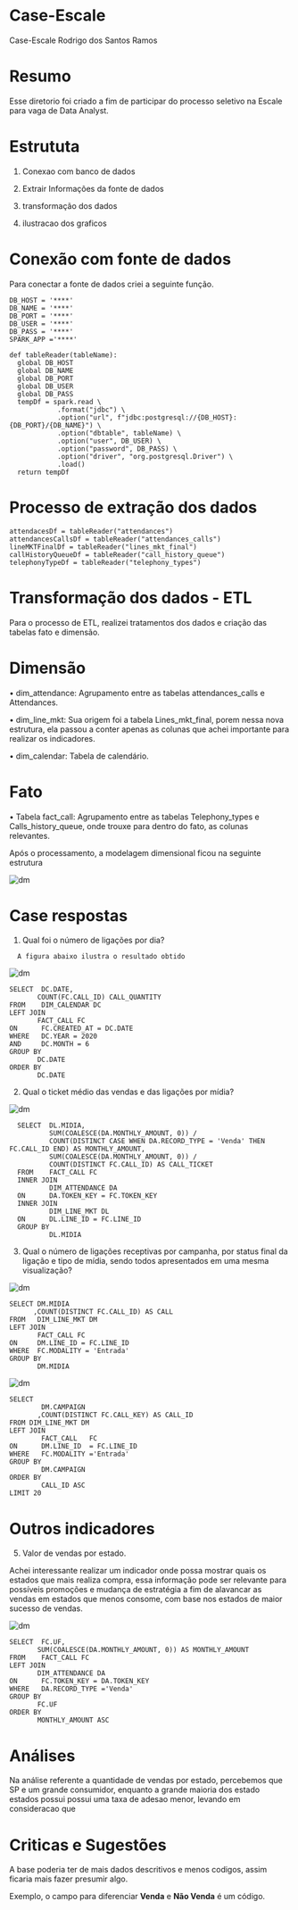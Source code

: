 # Case-Escale

Case-Escale Rodrigo dos Santos Ramos
# Resumo

Esse diretorio foi criado a fim de participar do processo seletivo na Escale para vaga de Data Analyst. 
# Estrututa

1. Conexao com banco de dados 

2. Extrair Informações da fonte de dados

3. transformação dos dados 

4. ilustracao dos graficos

# Conexão com fonte de dados 

Para conectar a fonte de dados criei a seguinte função.
```
DB_HOST = '****'
DB_NAME = '****'
DB_PORT = '****'
DB_USER = '****'
DB_PASS = '****'
SPARK_APP ='****'

def tableReader(tableName):
  global DB_HOST
  global DB_NAME
  global DB_PORT
  global DB_USER
  global DB_PASS
  tempDf = spark.read \
            .format("jdbc") \
            .option("url", f"jdbc:postgresql://{DB_HOST}:{DB_PORT}/{DB_NAME}") \
            .option("dbtable", tableName) \
            .option("user", DB_USER) \
            .option("password", DB_PASS) \
            .option("driver", "org.postgresql.Driver") \
            .load()
  return tempDf
  ```
 # Processo de extração dos dados  
 ```
attendacesDf = tableReader("attendances")
attendancesCallsDf = tableReader("attendances_calls")
lineMKTFinalDf = tableReader("lines_mkt_final")
callHistoryQueueDf = tableReader("call_history_queue")
telephonyTypeDf = tableReader("telephony_types")
 ```
 # Transformação dos dados - ETL
 
 Para o processo de ETL, realizei tratamentos dos dados e criação das tabelas fato e dimensão.
 
# Dimensão

•	dim_attendance:  Agrupamento entre as tabelas attendances_calls e Attendances.

•	dim_line_mkt: Sua origem foi a tabela Lines_mkt_final, porem nessa nova estrutura, ela passou a conter apenas as colunas que achei importante para realizar os indicadores.

•	dim_calendar: Tabela de calendário.

# Fato

•	Tabela fact_call:  Agrupamento entre as tabelas Telephony_types e Calls_history_queue, onde trouxe para dentro do fato, as colunas relevantes. 

Após o processamento, a modelagem dimensional ficou na seguinte estrutura

![dm](https://github.com/RodrigoSantos202/Case-Escale/blob/98ee1a36e61d98a0de0e695354ae4a890b03762f/dm.PNG)

# Case respostas
 
  1.	Qual foi o número de ligações por dia?
  	
      A figura abaixo ilustra o resultado obtido
      
 ![dm](https://github.com/RodrigoSantos202/Case-Escale/blob/3e6bfcb6e372bc4590ac436b8047cb7b75f262f1/q1.PNG)
 
 ```
 SELECT  DC.DATE,
        COUNT(FC.CALL_ID) CALL_QUANTITY
FROM    DIM_CALENDAR DC
LEFT JOIN
        FACT_CALL FC
ON      FC.CREATED_AT = DC.DATE
WHERE   DC.YEAR = 2020
AND     DC.MONTH = 6
GROUP BY 
        DC.DATE
ORDER BY 
        DC.DATE
 ```
 
 2. Qual o ticket médio das vendas e das ligações por mídia?
 
 
![dm](https://github.com/RodrigoSantos202/Case-Escale/blob/d0a058ebeddd5a58e5c7a1f4835c02b2d98a1580/q2.PNG)


```
  SELECT  DL.MIDIA,
          SUM(COALESCE(DA.MONTHLY_AMOUNT, 0)) /
          COUNT(DISTINCT CASE WHEN DA.RECORD_TYPE = 'Venda' THEN FC.CALL_ID END) AS MONTHLY_AMOUNT,
          SUM(COALESCE(DA.MONTHLY_AMOUNT, 0)) / 
          COUNT(DISTINCT FC.CALL_ID) AS CALL_TICKET
  FROM    FACT_CALL FC
  INNER JOIN
          DIM_ATTENDANCE DA
  ON      DA.TOKEN_KEY = FC.TOKEN_KEY
  INNER JOIN
          DIM_LINE_MKT DL
  ON      DL.LINE_ID = FC.LINE_ID
  GROUP BY
          DL.MIDIA
```

 
 3. Qual o número de ligações receptivas por campanha, por status final da ligação e tipo de mídia, sendo todos apresentados em uma mesma visualização?

![dm](https://github.com/RodrigoSantos202/Case-Escale/blob/c5a89091cd5af71494053128b99b9b7ac116669e/q3a.PNG)

```
SELECT DM.MIDIA
      ,COUNT(DISTINCT FC.CALL_ID) AS CALL 
FROM   DIM_LINE_MKT DM
LEFT JOIN 
       FACT_CALL FC
ON     DM.LINE_ID = FC.LINE_ID         
WHERE  FC.MODALITY = 'Entrada'
GROUP BY
       DM.MIDIA
```

![dm](https://github.com/RodrigoSantos202/Case-Escale/blob/c5a89091cd5af71494053128b99b9b7ac116669e/q3b.PNG)


```
SELECT 
        DM.CAMPAIGN
       ,COUNT(DISTINCT FC.CALL_KEY) AS CALL_ID 
FROM DIM_LINE_MKT DM
LEFT JOIN
        FACT_CALL   FC
ON      DM.LINE_ID  = FC.LINE_ID    
WHERE   FC.MODALITY ='Entrada'
GROUP BY 
        DM.CAMPAIGN
ORDER BY 
        CALL_ID ASC
LIMIT 20
```


# Outros indicadores
5. Valor de vendas por estado.

Achei interessante realizar um indicador onde possa mostrar quais os estados que mais realiza compra, essa informação pode ser relevante para possíveis promoções e mudança de estratégia a fim de alavancar as vendas em estados que menos consome, com base nos estados de maior sucesso de vendas.

 ![dm](https://github.com/RodrigoSantos202/Case-Escale/blob/16d7f854a57c5e69ae7429a52842ae57804b0ec6/q5.PNG)
 ```
 SELECT  FC.UF,
        SUM(COALESCE(DA.MONTHLY_AMOUNT, 0)) AS MONTHLY_AMOUNT
FROM    FACT_CALL FC 
LEFT JOIN
        DIM_ATTENDANCE DA
ON      FC.TOKEN_KEY = DA.TOKEN_KEY  
WHERE   DA.RECORD_TYPE ='Venda'
GROUP BY
        FC.UF
ORDER BY 
        MONTHLY_AMOUNT ASC   
```

# Análises

Na análise referente a quantidade de vendas por estado, percebemos que SP e um grande consumidor, enquanto a grande maioria dos estado estados possui possui uma taxa de adesao menor, levando em consideracao que 

# Criticas e Sugestões

A base poderia ter de mais dados descritivos e menos codigos, assim ficaria mais fazer presumir algo.

Exemplo, o campo para diferenciar **Venda** e **Não Venda** é um código.

